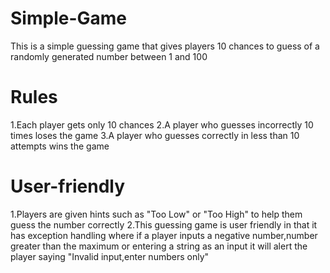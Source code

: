 # Simple-Game
This is a simple guessing game that gives players 10 chances to guess of a  randomly generated number between 1 and 100

# Rules

1.Each player gets only 10 chances 
2.A player who guesses incorrectly 10 times loses the game
3.A player who guesses correctly in less than 10 attempts wins the game

# User-friendly

1.Players are given hints such as "Too Low" or "Too High" to help them  guess the number correctly 
2.This guessing game is user friendly in that it has exception handling where 
if a player inputs a negative number,number greater than the maximum or entering a string as an input 
it will alert the player saying "Invalid input,enter numbers only"

